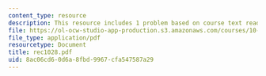 ```yaml
---
content_type: resource
description: This resource includes 1 problem based on course text reading.
file: https://ol-ocw-studio-app-production.s3.amazonaws.com/courses/10-302-transport-processes-fall-2004/8ac06cd60d6a8fbd9967cfa547587a29_rec1028.pdf
file_type: application/pdf
resourcetype: Document
title: rec1028.pdf
uid: 8ac06cd6-0d6a-8fbd-9967-cfa547587a29
---
```

